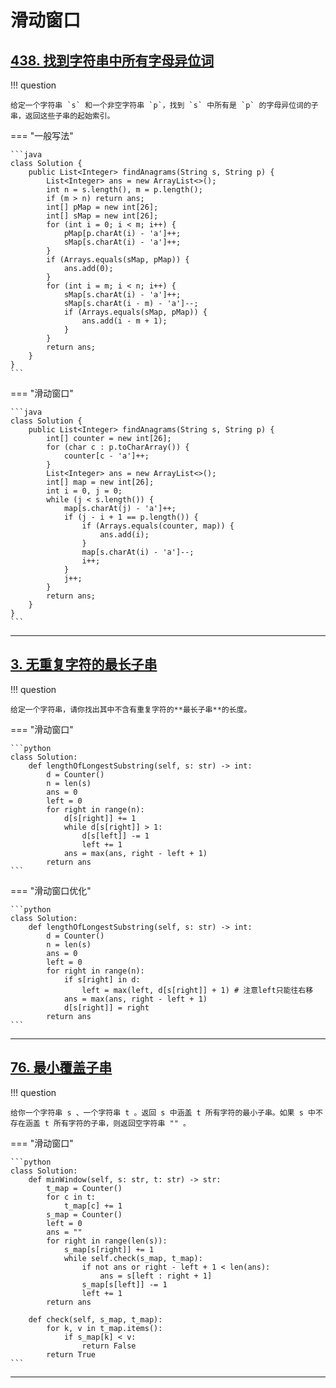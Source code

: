 # 滑动窗口

## [438. 找到字符串中所有字母异位词](https://leetcode.cn/problems/find-all-anagrams-in-a-string/description/)

!!! question

    给定一个字符串 `s` 和一个非空字符串 `p`，找到 `s` 中所有是 `p` 的字母异位词的子串，返回这些子串的起始索引。

=== "一般写法"

    ```java
    class Solution {
        public List<Integer> findAnagrams(String s, String p) {
            List<Integer> ans = new ArrayList<>();
            int n = s.length(), m = p.length();
            if (m > n) return ans;
            int[] pMap = new int[26];
            int[] sMap = new int[26];
            for (int i = 0; i < m; i++) {
                pMap[p.charAt(i) - 'a']++;
                sMap[s.charAt(i) - 'a']++;
            }
            if (Arrays.equals(sMap, pMap)) {
                ans.add(0);
            }
            for (int i = m; i < n; i++) {
                sMap[s.charAt(i) - 'a']++;
                sMap[s.charAt(i - m) - 'a']--;
                if (Arrays.equals(sMap, pMap)) {
                    ans.add(i - m + 1);
                }
            }
            return ans;
        }
    }
    ```

=== "滑动窗口"

    ```java
    class Solution {
        public List<Integer> findAnagrams(String s, String p) {
            int[] counter = new int[26];
            for (char c : p.toCharArray()) {
                counter[c - 'a']++;
            }
            List<Integer> ans = new ArrayList<>();
            int[] map = new int[26];
            int i = 0, j = 0;
            while (j < s.length()) {
                map[s.charAt(j) - 'a']++;
                if (j - i + 1 == p.length()) {
                    if (Arrays.equals(counter, map)) {
                        ans.add(i);
                    }
                    map[s.charAt(i) - 'a']--;
                    i++;
                }
                j++;
            }
            return ans;
        }
    }
    ```

---

## [3. 无重复字符的最长子串](https://leetcode.cn/problems/longest-substring-without-repeating-characters/description/)

!!! question

    给定一个字符串，请你找出其中不含有重复字符的**最长子串**的长度。

=== "滑动窗口"

    ```python
    class Solution:
        def lengthOfLongestSubstring(self, s: str) -> int:
            d = Counter()
            n = len(s)
            ans = 0
            left = 0
            for right in range(n):
                d[s[right]] += 1
                while d[s[right]] > 1:
                    d[s[left]] -= 1
                    left += 1
                ans = max(ans, right - left + 1)
            return ans
    ```

=== "滑动窗口优化"

    ```python
    class Solution:
        def lengthOfLongestSubstring(self, s: str) -> int:
            d = Counter()
            n = len(s)
            ans = 0
            left = 0
            for right in range(n):
                if s[right] in d:
                    left = max(left, d[s[right]] + 1) # 注意left只能往右移
                ans = max(ans, right - left + 1)
                d[s[right]] = right
            return ans
    ```

---

## [76. 最小覆盖子串](https://leetcode.cn/problems/minimum-window-substring/description/)

!!! question

    给你一个字符串 s 、一个字符串 t 。返回 s 中涵盖 t 所有字符的最小子串。如果 s 中不存在涵盖 t 所有字符的子串，则返回空字符串 "" 。

=== "滑动窗口"

    ```python
    class Solution:
        def minWindow(self, s: str, t: str) -> str:
            t_map = Counter()
            for c in t:
                t_map[c] += 1
            s_map = Counter()
            left = 0
            ans = ""
            for right in range(len(s)):
                s_map[s[right]] += 1
                while self.check(s_map, t_map):
                    if not ans or right - left + 1 < len(ans):
                        ans = s[left : right + 1]
                    s_map[s[left]] -= 1
                    left += 1
            return ans

        def check(self, s_map, t_map):
            for k, v in t_map.items():
                if s_map[k] < v:
                    return False
            return True
    ```

---
